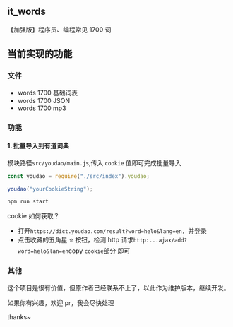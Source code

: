 ## it_words

【加强版】程序员、编程常见 1700 词

## 当前实现的功能

### 文件

- words 1700 基础词表
- words 1700 JSON
- words 1700 mp3

### 功能

#### 1. 批量导入到有道词典

模块路径`src/youdao/main.js`,传入 `cookie` 值即可完成批量导入

```javascript
const youdao = require("./src/index").youdao;

youdao("yourCookieString");
```

```bash
npm run start
```

cookie 如何获取？

- 打开`https://dict.youdao.com/result?word=helo&lang=en`，并登录
- 点击收藏的五角星 ⭐️ 按钮，检测 http 请求`http:...ajax/add?word=helo&lan=en`copy `cookie`部分 即可

### 其他

这个项目是很有价值，但原作者已经联系不上了，以此作为维护版本，继续开发。

如果你有兴趣，欢迎 pr，我会尽快处理

thanks~
